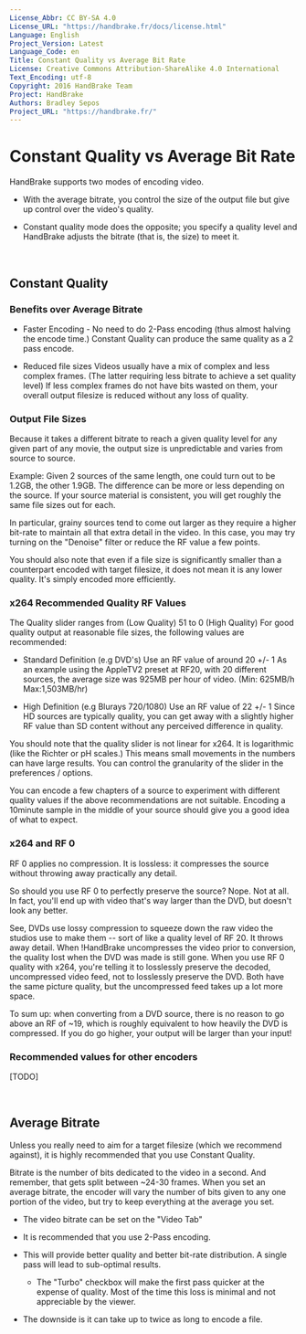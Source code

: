 ```yaml
---
License_Abbr: CC BY-SA 4.0
License_URL: "https://handbrake.fr/docs/license.html"
Language: English
Project_Version: Latest
Language_Code: en
Title: Constant Quality vs Average Bit Rate
License: Creative Commons Attribution-ShareAlike 4.0 International
Text_Encoding: utf-8
Copyright: 2016 HandBrake Team
Project: HandBrake
Authors: Bradley Sepos
Project_URL: "https://handbrake.fr/"
---
```


Constant Quality vs Average Bit Rate
====================================

HandBrake supports two modes of encoding video.

-   With the average bitrate, you control the size of the output file but give
    up control over the video's quality.

-   Constant quality mode does the opposite; you specify a quality level and
    HandBrake adjusts the bitrate (that is, the size) to meet it.

 

Constant Quality
----------------

### Benefits over Average Bitrate

-   Faster Encoding - No need to do 2-Pass encoding (thus almost halving the
    encode time.) Constant Quality can produce the same quality as a 2 pass
    encode.

-   Reduced file sizes Videos usually have a mix of complex and less complex
    frames. (The latter requiring less bitrate to achieve a set quality level)
    If less complex frames do not have bits wasted on them, your overall output
    filesize is reduced without any loss of quality.

### Output File Sizes

Because it takes a different bitrate to reach a given quality level for any
given part of any movie, the output size is unpredictable and varies from source
to source.

Example: Given 2 sources of the same length, one could turn out to be 1.2GB, the
other 1.9GB. The difference can be more or less depending on the source. If your
source material is consistent, you will get roughly the same file sizes out for
each.

In particular, grainy sources tend to come out larger as they require a higher
bit-rate to maintain all that extra detail in the video. In this case, you may
try turning on the "Denoise" filter or reduce the RF value a few points.

You should also note that even if a file size is significantly smaller than a
counterpart encoded with target filesize, it does not mean it is any lower
quality. It's simply encoded more efficiently.

### x264 Recommended Quality RF Values

The Quality slider ranges from (Low Quality) 51 to 0 (High Quality) For good
quality output at reasonable file sizes, the following values are recommended:

-   Standard Definition (e.g DVD's) Use an RF value of around 20 +/- 1 As an
    example using the AppleTV2 preset at RF20, with 20 different sources, the
    average size was 925MB per hour of video. (Min: 625MB/h Max:1,503MB/hr)

-   High Definition (e.g Blurays 720/1080) Use an RF value of 22 +/- 1 Since HD
    sources are typically quality, you can get away with a slightly higher RF
    value than SD content without any perceived difference in quality.

You should note that the quality slider is not linear for x264. It is
logarithmic (like the Richter or pH scales.) This means small movements in the
numbers can have large results. You can control the granularity of the slider in
the preferences / options.

You can encode a few chapters of a source to experiment with different quality
values if the above recommendations are not suitable. Encoding a 10minute sample
in the middle of your source should give you a good idea of what to expect.

### x264 and RF 0

RF 0 applies no compression. It is lossless: it compresses the source without
throwing away practically any detail.

So should you use RF 0 to perfectly preserve the source? Nope. Not at all. In
fact, you'll end up with video that's way larger than the DVD, but doesn't look
any better.

See, DVDs use lossy compression to squeeze down the raw video the studios use to
make them -- sort of like a quality level of RF 20. It throws away detail. When
!HandBrake uncompresses the video prior to conversion, the quality lost when the
DVD was made is still gone. When you use RF 0 quality with x264, you're telling
it to losslessly preserve the decoded, uncompressed video feed, not to
losslessly preserve the DVD. Both have the same picture quality, but the
uncompressed feed takes up a lot more space.

To sum up: when converting from a DVD source, there is no reason to go above an
RF of \~19, which is roughly equivalent to how heavily the DVD is compressed. If
you do go higher, your output will be larger than your input!

### Recommended values for other encoders

[TODO]

 

Average Bitrate
---------------

Unless you really need to aim for a target filesize (which we recommend
against), it is highly recommended that you use Constant Quality.

Bitrate is the number of bits dedicated to the video in a second. And remember,
that gets split between \~24-30 frames. When you set an average bitrate, the
encoder will vary the number of bits given to any one portion of the video, but
try to keep everything at the average you set.

-   The video bitrate can be set on the "Video Tab"

-   It is recommended that you use 2-Pass encoding.

-   This will provide better quality and better bit-rate distribution. A single
    pass will lead to sub-optimal results.

    -   The "Turbo" checkbox will make the first pass quicker at the expense of
        quality. Most of the time this loss is minimal and not appreciable by
        the viewer.

-   The downside is it can take up to twice as long to encode a file.
